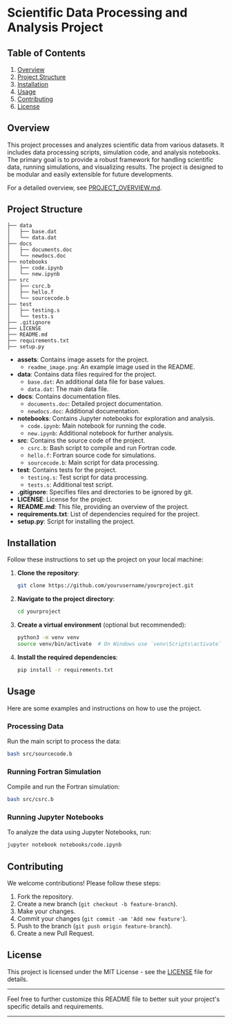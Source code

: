 # Scientific Data Processing and Analysis Project

## Table of Contents

1. [Overview](#overview)
2. [Project Structure](#project-structure)
3. [Installation](#installation)
4. [Usage](#usage)
5. [Contributing](#contributing)
6. [License](#license)

## Overview

This project processes and analyzes scientific data from various datasets. It includes data processing scripts, simulation code, and analysis notebooks. The primary goal is to provide a robust framework for  handling scientific data, running simulations, and visualizing results. The project is designed to be modular and easily extensible for future developments.

For a detailed overview, see [PROJECT_OVERVIEW.md](PROJECT_OVERVIEW.md).

## Project Structure

```
├── data
│   ├── base.dat
│   └── data.dat
├── docs
│   ├── documents.doc
│   └── newdocs.doc
├── notebooks
│   ├── code.ipynb
│   └── new.ipynb
├── src
│   ├── csrc.b
│   ├── hello.f
│   └── sourcecode.b
├── test
│   ├── testing.s
│   └── tests.s
├── .gitignore
├── LICENSE
├── README.md
├── requirements.txt
├── setup.py
```

- **assets**: Contains image assets for the project.
  - `readme_image.png`: An example image used in the README.
- **data**: Contains data files required for the project.
  - `base.dat`: An additional data file for base values.
  - `data.dat`: The main data file.
- **docs**: Contains documentation files.
  - `documents.doc`: Detailed project documentation.
  - `newdocs.doc`: Additional documentation.
- **notebooks**: Contains Jupyter notebooks for exploration and analysis. 
  - `code.ipynb`: Main notebook for running the code.
  - `new.ipynb`: Additional notebook for further analysis.
- **src**: Contains the source code of the project.
  - `csrc.b`: Bash script to compile and run Fortran code.
  - `hello.f`: Fortran source code for simulations.
  - `sourcecode.b`: Main script for data processing.
- **test**: Contains tests for the project.
  - `testing.s`: Test script for data processing.
  - `tests.s`: Additional test script.
- **.gitignore**: Specifies files and directories to be ignored by git.
- **LICENSE**: License for the project.
- **README.md**: This file, providing an overview of the project.
- **requirements.txt**: List of dependencies required for the project.
- **setup.py**: Script for installing the project.

## Installation

Follow these instructions to set up the project on your local machine:

1. **Clone the repository**:
    ```sh
    git clone https://github.com/yourusername/yourproject.git
    ```
2. **Navigate to the project directory**:
    ```sh
    cd yourproject
    ```
3. **Create a virtual environment** (optional but recommended):
    ```sh
    python3 -m venv venv
    source venv/bin/activate  # On Windows use `venv\Scripts\activate`
    ```
4. **Install the required dependencies**:
    ```sh
    pip install -r requirements.txt
    ```

## Usage

Here are some examples and instructions on how to use the project.

### Processing Data

Run the main script to process the data:

```sh
bash src/sourcecode.b
```

### Running Fortran Simulation

Compile and run the Fortran simulation:

```sh
bash src/csrc.b
```

### Running Jupyter Notebooks

To analyze the data using Jupyter Notebooks, run:

```sh
jupyter notebook notebooks/code.ipynb
```

## Contributing

We welcome contributions! Please follow these steps:

1. Fork the repository.
2. Create a new branch (`git checkout -b feature-branch`).
3. Make your changes.
4. Commit your changes (`git commit -am 'Add new feature'`).
5. Push to the branch (`git push origin feature-branch`).
6. Create a new Pull Request.

## License

This project is licensed under the MIT License - see the [LICENSE](LICENSE) file for details.

---

Feel free to further customize this README file to better suit your project's specific details and requirements.

---

